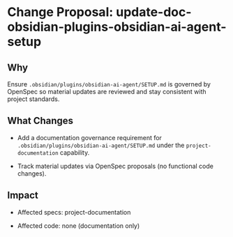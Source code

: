 # Change Proposal: update-doc-obsidian-plugins-obsidian-ai-agent-setup

## Why

Ensure `.obsidian/plugins/obsidian-ai-agent/SETUP.md` is governed by OpenSpec so material updates are reviewed and stay consistent with project standards.

## What Changes

- Add a documentation governance requirement for `.obsidian/plugins/obsidian-ai-agent/SETUP.md` under the `project-documentation` capability.

- Track material updates via OpenSpec proposals (no functional code changes).

## Impact

- Affected specs: project-documentation

- Affected code: none (documentation only)

